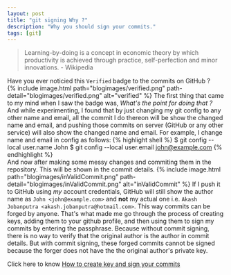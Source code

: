 ```yaml
---
layout: post
title: "git signing Why ?"
description: "Why you should sign your commits."
tags: [git]
---
```


> Learning-by-doing is a concept in economic theory by which productivity is achieved through practice, self-perfection and minor innovations. - Wikipedia

Have you ever noticied this `Verified` badge to the commits on GitHub ?  
{% include image.html path="blogimages/verified.png" path-detail="blogimages/verified.png" alt="verified" %}
The first thing that came to my mind when I saw the badge was, _What's the point for doing that ?_ And while experimenting, I found that by just changing my git config to any other name and email, all the commit I do thereon will be show the changed name and email, and pushing those commits on server (GitHub or any other service) will also show the changed name and email. For example, I change name and email in config as follows:
{% highlight shell %}
$ git config --local user.name John
$ git config --local user.email john@example.com
{% endhighlight %}  
And now after making some messy changes and commiting them in the repository. This will be shown in the commit details.
{% include image.html path="blogimages/inValidCommit.png" path-detail="blogimages/inValidCommit.png" alt="inValidCommit" %}
If I push it to GitHub using _my_ account credentials, GitHub will still show the author name as `John <john@example.com>` and **not** my actual one i.e. `Akash Jobanputra <akash.jobanputra@hotmail.com>`. This way commits can be forged by anyone. That's what made me go through the process of creating keys, adding them to your github profile, and then using them to sign my commits by entering the passphrase. Because without commit signing, there is no way to verify that the original author is the author in commit details. But with commit signing, these forged commits cannot be signed because the forger does not have the the original author's private key.

Click here to know <a href="/posts/git-signing" target="_blank">How to create key and sign your commits</a>